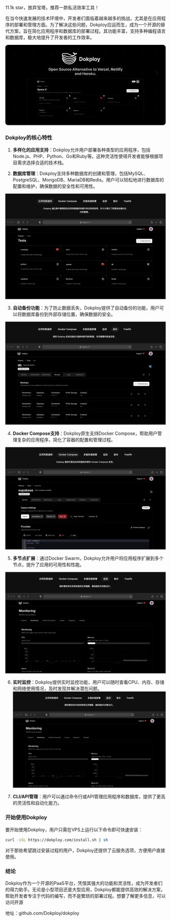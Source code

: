 11.1k star，放弃宝塔，推荐一款私活效率工具！

在当今快速发展的技术环境中，开发者们面临着越来越多的挑战，尤其是在应用程序的部署和管理方面。为了解决这些问题，Dokploy应运而生，成为一个开源的替代方案，旨在简化应用程序和数据库的部署过程。其功能丰富，支持多种编程语言和数据库，极大地提升了开发者的工作效率。

![](image.png)

### Dokploy的核心特性

1. **多样化的应用支持**：Dokploy允许用户部署各种类型的应用程序，包括Node.js、PHP、Python、Go和Ruby等。这种灵活性使得开发者能够根据项目需求选择合适的技术栈。

2. **数据库管理**：Dokploy支持多种数据库的创建和管理，包括MySQL、PostgreSQL、MongoDB、MariaDB和Redis。用户可以轻松地进行数据库的配置和维护，确保数据的安全性和可用性。

![](image-1.png)

3. **自动备份功能**：为了防止数据丢失，Dokploy提供了自动备份的功能，用户可以将数据库备份到外部存储位置，确保数据的安全。

![](image-2.png)

4. **Docker Compose支持**：Dokploy原生支持Docker Compose，帮助用户管理复杂的应用程序，简化了容器的配置和管理过程。

![](image-3.png)

5. **多节点扩展**：通过Docker Swarm，Dokploy允许用户将应用程序扩展到多个节点，提升了应用的可用性和性能。

![](image-4.png)

6. **实时监控**：Dokploy提供实时监控功能，用户可以随时查看CPU、内存、存储和网络使用情况，及时发现并解决潜在问题。
![](image-4.png)

7. **CLI/API管理**：用户可以通过命令行或API管理应用程序和数据库，提供了更高的灵活性和自动化能力。

### 开始使用Dokploy

要开始使用Dokploy，用户只需在VPS上运行以下命令即可快速安装：

```bash
curl -sSL https://dokploy.com/install.sh | sh
```

对于那些希望跳过安装过程的用户，Dokploy还提供了云服务选项，方便用户直接使用。

### 结论

Dokploy作为一个开源的PaaS平台，凭借其强大的功能和灵活性，成为开发者们的得力助手。无论是小型项目还是大型应用，Dokploy都能提供高效的解决方案，帮助开发者专注于代码的编写，而不是繁琐的部署过程。想要了解更多信息，可以访问开源

地址：github.com/Dokploy/dokploy
